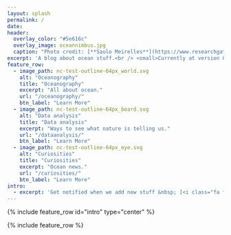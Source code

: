 ```yaml
---
layout: splash
permalink: /
date:
header:
  overlay_color: "#5e616c"
  overlay_image: oceannimbus.jpg
  caption: "Photo credit: [**Saulo Meirelles**](https://www.researchgate.net/profile/Saulo_Meirelles)"
excerpt: 'A blog about ocean stuff.<br /> <small>Currently at version 0.0.1</small><br /><br />'
feature_row:
  - image_path: nc-test-outline-64px_world.svg
    alt: "Oceanography"
    title: "Oceanography"
    excerpt: "All about ocean."
    url: "/oceanography/"
    btn_label: "Learn More"
  - image_path: nc-test-outline-64px_board.svg
    alt: "Data analysis"
    title: "Data analysis"
    excerpt: "Ways to see what nature is telling us."
    url: "/dataanalysis/"
    btn_label: "Learn More"
  - image_path: nc-test-outline-64px_eye.svg
    alt: "Curiosities"
    title: "Curiosities"
    excerpt: "Ocean news."
    url: "/curiosities/"
    btn_label: "Learn More"
intro:
  - excerpt: 'Get notified when we add new stuff &nbsp; [<i class="fa fa-twitter"></i> @oceannimbus](https://twitter.com/oceannimbus){: .btn .btn--twitter}'
---
```


{% include feature_row id="intro" type="center" %}

{% include feature_row %}
